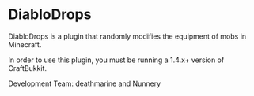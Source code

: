 DiabloDrops
===========

DiabloDrops is a plugin that randomly modifies the equipment of mobs in Minecraft.

In order to use this plugin, you must be running a 1.4.x+ version of CraftBukkit.

Development Team: deathmarine and Nunnery
